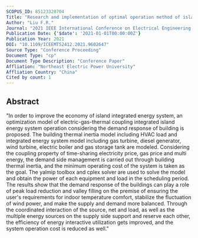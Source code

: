 ```yaml
---
SCOPUS_ID: 85123320704
Title: "Research and implementation of optimal operation method of island integrated energy system"
Author: "Liu F.R."
Journal: "2021 IEEE International Conference on Electrical Engineering and Mechatronics Technology, ICEEMT 2021"
Publication Date: {'$date': '2021-01-01T00:00:00Z'}
Publication Year: 2021
DOI: "10.1109/ICEEMT52412.2021.9602647"
Source Type: "Conference Proceeding"
Document Type: "cp"
Document Type Description: "Conference Paper"
Affliation: "Northeast Electric Power University"
Affliation Country: "China"
Cited by count: 1
---
```


## Abstract
"In order to improve the economy of island integrated energy system, an optimization model of electric-gas-thermal coupling integrated island energy system operation considering the demand response of building is proposed. The building thermal inertia model including HVAC load and integrated energy system model including gas turbine, diesel generator, wind turbine, electric boiler and gas storage tank are modeled. Considering the coupling property of time-sharing electricity price, gas price and multi energy, the demand side management is carried out through building thermal inertia, and the minimum operating cost of the system is taken as the goal. The yalmip toolbox and cplex solver are used to solve the model and obtain the power of each equipment and load in the scheduling period. The results show that the demand response of the buildings can play a role of peak load reduction and valley filling on the premise of ensuring the user's requirements for indoor temperature comfort, stabilize the fluctuation of wind power, and make the supply and demand more balanced. Through the coordinated interaction of the source, net and load, as well as the multiple energy sources on the supply side support and reserve each other, the efficiency of energy interactive utilization gets improved, and the system operation cost is reduced as well."
